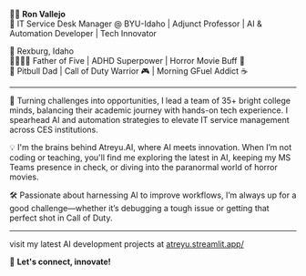 👨‍💻 **Ron Vallejo**  
🚀 IT Service Desk Manager @ BYU-Idaho | Adjunct Professor | AI & Automation Developer | Tech Innovator

📍 Rexburg, Idaho  
👨‍👩‍👧‍👦 Father of Five | ADHD Superpower | Horror Movie Buff 🎥  
🐶 Pitbull Dad | Call of Duty Warrior 🎮 | Morning GFuel Addict ☕️

---

🌟 Turning challenges into opportunities, I lead a team of 35+ bright college minds, balancing their academic journey with hands-on tech experience. I spearhead AI and automation strategies to elevate IT service management across CES institutions.

💡 I'm the brains behind Atreyu.AI, where AI meets innovation. When I’m not coding or teaching, you'll find me exploring the latest in AI, keeping my MS Teams presence in check, or diving into the paranormal world of horror movies.

🛠️ Passionate about harnessing AI to improve workflows, I’m always up for a good challenge—whether it’s debugging a tough issue or getting that perfect shot in Call of Duty.

---

visit my latest AI development projects at [atreyu.streamlit.app/](https://atreyu.streamlit.app/)

🚀 **Let's connect, innovate!**

<!---
ronvallejo/ronvallejo is a ✨ special ✨ repository because its `README.md` (this file) appears on your GitHub profile.
You can click the Preview link to take a look at your changes.
--->
